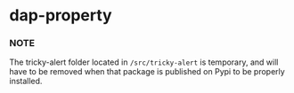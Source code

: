 # dap-property

### NOTE
The tricky-alert folder located in ```/src/tricky-alert``` is temporary, and will have to 
be removed when that package is published on Pypi to be properly installed.